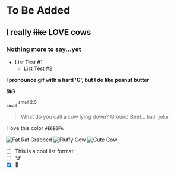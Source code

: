 # To Be Added
## I really ~~like~~ LOVE cows
### Nothing more to say...yet
* List Test #1
  * List Test #2
  
**I pronounce gif with a hard 'G', but I __do__ like peanut butter**

***BIG***

<sub>small</sub>
<sup>small 2.0</sup>

> What do you call a cow lying down? Ground Beef...
```bad joke```

I love this color
`#E6E6FA`

![Fat Rat Grabbed](https://user-images.githubusercontent.com/39775736/215516405-59c12216-2efb-43d5-a841-5381561c8733.jpg)
![Fluffy Cow](https://user-images.githubusercontent.com/39775736/215516456-d77a28ac-d7a0-4ab6-940e-e6d12d2245b2.jpg)
![Cute Cow](https://user-images.githubusercontent.com/39775736/215516500-833d24d7-511e-4010-b9f5-b87e3885b2bb.jpg)

- [ ] This is a cool list format!
- [ ] :cow:
- [x] :cow2:
